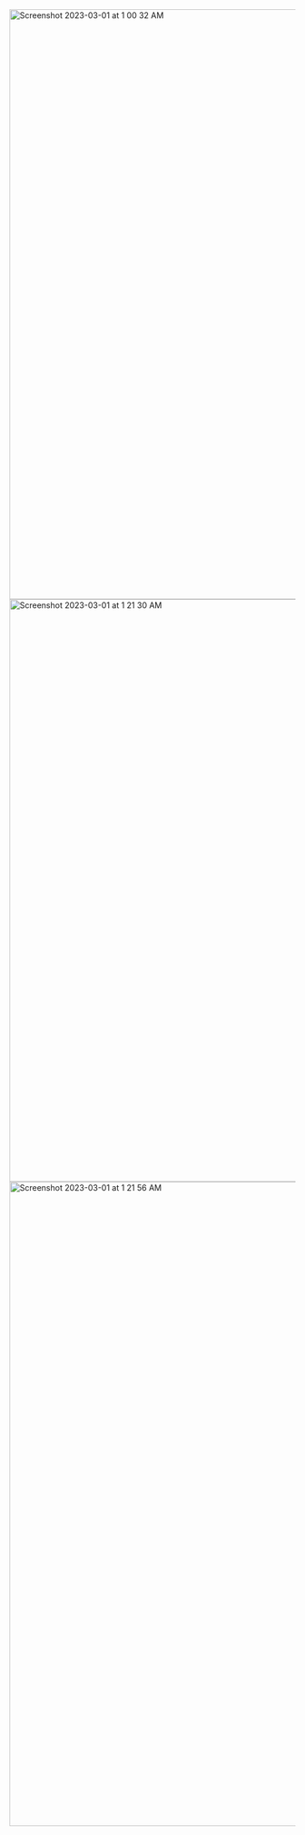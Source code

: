 <img width="1040" alt="Screenshot 2023-03-01 at 1 00 32 AM" src="https://user-images.githubusercontent.com/43849911/221959014-5afb9d82-f856-4144-a1e9-9e13b0961596.png">

<img width="1027" alt="Screenshot 2023-03-01 at 1 21 30 AM" src="https://user-images.githubusercontent.com/43849911/221963445-937feee7-c735-4b25-9ad5-659a41b82bda.png">

<img width="1136" alt="Screenshot 2023-03-01 at 1 21 56 AM" src="https://user-images.githubusercontent.com/43849911/221963542-dded1f5a-3baf-414e-bd2b-62ba4f90ccf1.png">

